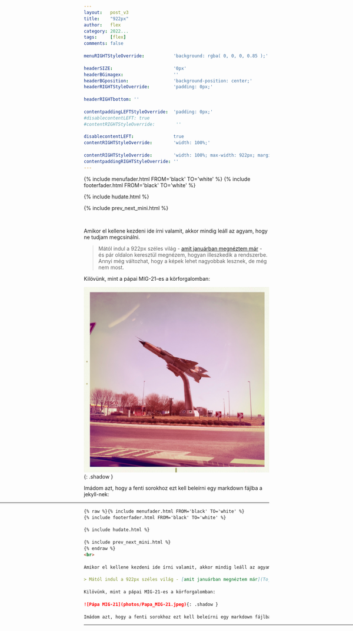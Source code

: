 ```yaml
---
layout:   post_v3
title:    "922px"
author:   flex
category: 2022...
tags:     [flex]
comments: false

menuRIGHTStyleOverride:           'background: rgba( 0, 0, 0, 0.85 );'

headerSIZE:                       '0px'
headerBGimagex:                   ''
headerBGposition:                 'background-position: center;'
headerRIGHTStyleOverride:         'padding: 0px;'

headerRIGHTbottom: ''

contentpaddingLEFTStyleOverride:  'padding: 0px;'
#disablecontentLEFT: true
#contentRIGHTStyleOverride:        ''

disablecontentLEFT:               true
contentRIGHTStyleOverride:        'width: 100%;'

contentRIGHTStyleOverride:        'width: 100%; max-width: 922px; margin: auto;'
contentpaddingRIGHTStyleOverride: ''
---
```


<link rel="stylesheet" type="text/css" href="css/override_v2_berkeley.css">

{% include menufader.html FROM='black' TO='white' %}
{% include footerfader.html FROM='black' TO='white' %}

{% include hudate.html %}

{% include prev_next_mini.html %}

<br>

Amikor el kellene kezdeni ide írni valamit, akkor mindig leáll az agyam, hogy ne tudjam megcsinálni.

> Mától indul a 922px széles világ - [amit januárban megnéztem már](To_infinity_and_beyond) - és pár oldalon keresztül megnézem, hogyan illeszkedik a rendszerbe. Annyi még változhat, hogy a képek lehet nagyobbak lesznek, de még nem most.

Kilövünk, mint a pápai MIG-21-es a körforgalomban:

![Pápa MIG-21](photos/Papa_MIG-21.jpeg){: .shadow }

Imádom azt, hogy a fenti sorokhoz ezt kell beleírni egy markdown fájlba a jekyll-nek:

<hr style="margin-left: calc( 50% - 50vw );">

```markdown
{% raw %}{% include menufader.html FROM='black' TO='white' %}
{% include footerfader.html FROM='black' TO='white' %}

{% include hudate.html %}

{% include prev_next_mini.html %}
{% endraw %}
<br>

Amikor el kellene kezdeni ide írni valamit, akkor mindig leáll az agyam, hogy ne tudjam megcsinálni.

> Mától indul a 922px széles világ - [amit januárban megnéztem már](To_infinity_and_beyond) - és pár oldalon keresztül megnézem, hogyan illeszkedik a rendszerbe. Annyi még változhat, hogy a képek lehet nagyobbak lesznek, de még nem most.

Kilövünk, mint a pápai MIG-21-es a körforgalomban:

![Pápa MIG-21](photos/Papa_MIG-21.jpeg){: .shadow }

Imádom azt, hogy a fenti sorokhoz ezt kell beleírni egy markdown fájlba a jekyll-nek:
```

<hr style="margin-right: calc( 50% - 50vw );">